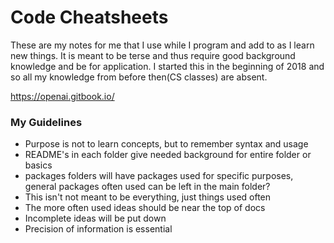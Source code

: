 # Code Cheatsheets

These are my notes for me that I use while I program and add to as I learn new things. It is meant to be terse and thus require good background knowledge and be for application. I started this in the beginning of  2018 and so all my knowledge from before then(CS classes) are absent. 

https://openai.gitbook.io/



### My Guidelines

- Purpose is not to learn concepts, but to remember syntax and usage
- README's in each folder give needed background for entire folder or basics
- packages folders will have packages used for specific purposes, general packages often used can be left in the main folder? 
- This isn't not meant to be everything, just things used often
- The more often used ideas should be near the top of docs
- Incomplete ideas will be put down
- Precision of information is essential 